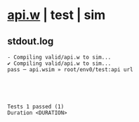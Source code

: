 # [api.w](../../../../examples/tests/valid/api.w) | test | sim

## stdout.log
```log
- Compiling valid/api.w to sim...
✔ Compiling valid/api.w to sim...
pass ─ api.wsim » root/env0/test:api url
 




Tests 1 passed (1) 
Duration <DURATION>

```

